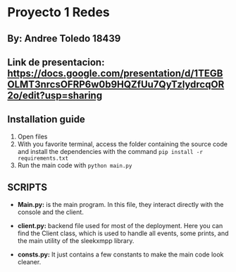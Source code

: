 # Proyecto 1 Redes

## By: Andree Toledo 18439

## Link de presentacion: https://docs.google.com/presentation/d/1TEGBOLMT3nrcsOFRP6w0b9HQZfUu7QyTzlydrcqOR2o/edit?usp=sharing

## Installation guide

1. Open files
2. With you favorite terminal, access the folder containing the source code and install the dependencies with the command `pip install -r requirements.txt`
3. Run the main code with `python main.py`

## SCRIPTS
* **Main.py:** is the main program. In this file, they interact directly with the console and the client.

* **client.py:** backend file used for most of the deployment. Here you can find the Client class, which is used to handle all events, some prints, and the main utility of the sleekxmpp library.

* **consts.py:** It just contains a few constants to make the main code look cleaner.
